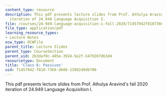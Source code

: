 ```yaml
---
content_type: resource
description: This pdf presents lecture slides from Prof. Athulya Aravind's fall 2020
  iteration of 24.949 Language Acquisition I.
file: /courses/24-949-language-acquisition-i-fall-2020/71457942f8107366db0613992d9db700_MIT24_949f20_lec6.pdf
file_type: application/pdf
learning_resource_types:
- Lecture Notes
ocw_type: OCWFile
parent_title: Lecture Slides
parent_type: CourseSection
parent_uid: 2b3daf0c-485e-3924-5e2f-5479267d63d4
resourcetype: Document
title: 'Class 6: Passives'
uid: 71457942-f810-7366-db06-13992d9db700
---
```

This pdf presents lecture slides from Prof. Athulya Aravind's fall 2020 iteration of 24.949 Language Acquisition I.

